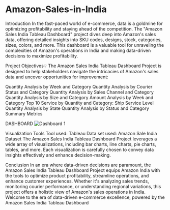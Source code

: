 # Amazon-Sales-in-India
Introduction
In the fast-paced world of e-commerce, data is a goldmine for optimizing profitability and staying ahead of the competition. The "Amazon Sales India Tableau Dashboard" project dives deep into Amazon's sales data, offering detailed insights into SKU codes, designs, stock, categories, sizes, colors, and more. This dashboard is a valuable tool for unraveling the complexities of Amazon's operations in India and making data-driven decisions to maximize profitability.

Project Objectives💡
The Amazon Sales India Tableau Dashboard Project is designed to help stakeholders navigate the intricacies of Amazon's sales data and uncover opportunities for improvement:

Quantity Analysis by Week and Category
Quantity Analysis by Courier Status and Category
Quantity Analysis by Sales Channel and Category
Quantity Analysis by Size and Category
Amount Analysis by Week and Category
Top 10 Service by Quantity and Category: Ship Service Level
Quantity Analysis by State
Quantity Analysis by Status and Category
Summary Metrics


DASHBOARD
![Dashboard 1](https://github.com/Ayushisoni119/Amazon-Sales-in-India/assets/145340068/82f9093c-a620-4cb2-ba26-41f74dab0f89)


Visualization Tools
Tool used: Tableau
Data set used:  Amazon Sale India Dataset
The Amazon Sales India Tableau Dashboard Project leverages a wide array of visualizations, including bar charts, line charts, pie charts, tables, and more. Each visualization is carefully chosen to convey data insights effectively and enhance decision-making.

Conclusion
In an era where data-driven decisions are paramount, the Amazon Sales India Tableau Dashboard Project equips Amazon India with the tools to optimize product profitability, streamline operations, and enhance customer experiences. Whether it's analyzing sales trends, monitoring courier performance, or understanding regional variations, this project offers a holistic view of Amazon's sales operations in India. Welcome to the era of data-driven e-commerce excellence, powered by the Amazon Sales India Tableau Dashboard

